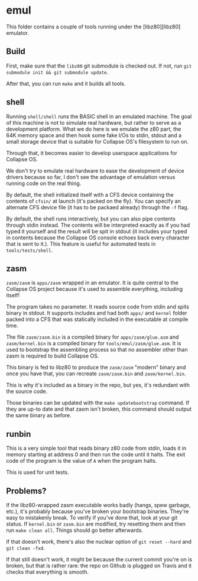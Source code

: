 # emul

This folder contains a couple of tools running under the [libz80][libz80]
emulator.

## Build

First, make sure that the `libz80` git submodule is checked out. If not, run
`git submodule init && git submodule update`.

After that, you can run `make` and it builds all tools.

## shell

Running `shell/shell` runs the BASIC shell in an emulated machine. The goal of
this machine is not to simulate real hardware, but rather to serve as a
development platform. What we do here is we emulate the z80 part, the 64K
memory space and then hook some fake I/Os to stdin, stdout and a small storage
device that is suitable for Collapse OS's filesystem to run on.

Through that, it becomes easier to develop userspace applications for Collapse
OS.

We don't try to emulate real hardware to ease the development of device drivers
because so far, I don't see the advantage of emulation versus running code on
the real thing.

By default, the shell initialized itself with a CFS device containing the
contents of `cfsin/` at launch (it's packed on the fly). You can specify an
alternate CFS device file (it has to be packaed already) through the `-f` flag.

By default, the shell runs interactively, but you can also pipe contents through
stdin instead. The contents will be interpreted exactly as if you had typed it
yourself and the result will be spit in stdout (it includes your typed in
contents because the Collapse OS console echoes back every character that is
sent to it.). This feature is useful for automated tests in `tools/tests/shell`.

## zasm

`zasm/zasm` is `apps/zasm` wrapped in an emulator. It is quite central to the
Collapse OS project because it's used to assemble everything, including itself!

The program takes no parameter. It reads source code from stdin and spits
binary in stdout. It supports includes and had both `apps/` and `kernel` folder
packed into a CFS that was statically included in the executable at compile
time.

The file `zasm/zasm.bin` is a compiled binary for `apps/zasm/glue.asm` and
`zasm/kernel.bin` is a compiled binary for `tools/emul/zasm/glue.asm`. It is
used to bootstrap the assembling process so that no assembler other than zasm
is required to build Collapse OS.

This binary is fed to libz80 to produce the `zasm/zasm` "modern" binary and
once you have that, you can recreate `zasm/zasm.bin` and `zasm/kernel.bin`.

This is why it's included as a binary in the repo, but yes, it's redundant with
the source code.

Those binaries can be updated with the `make updatebootstrap` command. If they
are up-to date and that zasm isn't broken, this command should output the same
binary as before.

## runbin

This is a very simple tool that reads binary z80 code from stdin, loads it in
memory starting at address 0 and then run the code until it halts. The exit
code of the program is the value of `A` when the program halts.

This is used for unit tests.

## Problems?

If the libz80-wrapped zasm executable works badly (hangs, spew garbage, etc.),
it's probably because you've broken your bootstrap binaries. They're easy to
mistakenly break. To verify if you've done that, look at your git status. If
`kernel.bin` or `zasm.bin` are modified, try resetting them and then run
`make clean all`. Things should go better afterwards.

If that doesn't work, there's also the nuclear option of `git reset --hard`
and `git clean -fxd`.

If that still doesn't work, it might be because the current commit you're on
is broken, but that is rather rare: the repo on Github is plugged on Travis
and it checks that everything is smooth.
